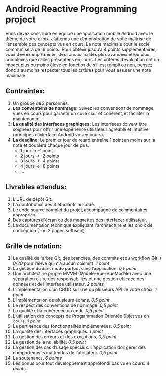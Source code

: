 # Android Reactive Programming project

Vous devez construire en équipe une application mobile Android avec le thème de votre
choix. J’attends une démonstration de votre maîtrise de l’ensemble des concepts vus en
cours.
La note maximale pour le socle commun sera de 16 points. Pour obtenir jusqu’à 4 points
supplémentaires, vous devrez implémenter des fonctionnalités plus avancées et/ou plus
complexes que celles présentées en cours.
Les critères d’évaluation ont un impact plus ou moins élevé en fonction de s’il est rempli ou
non, pensez donc à au moins respecter tous les critères pour vous assurer une note
maximale.

## Contraintes:

1. Un groupe de 3 personnes.
2. **Les conventions de nommage:** Suivez les conventions de nommage vues en cours pour
   garantir un code clair et cohérent, et faciliter la maintenance.
3. **La qualité des interfaces graphiques:** Les interfaces doivent être soignées pour offrir une
   expérience utilisateur agréable et intuitive (principes d’interface Android vus en cours).
4. **La deadline:** Le premier jour de retard entraîne 1 point en moins sur la note et doublera
   chaque jour de plus:
   - 1 jour → -1 point
   - 2 jours → -2 points
   - 3 jours → -4 points
   - 4 jours → -8 points
   - ...

## Livrables attendus:

1. L’URL de dépôt Git.
2. La contribution des 3 étudiants au code.
3. Le code source complet du projet, accompagné de commentaires appropriés.
4. Des captures d'écran ou des maquettes des interfaces utilisateur.
5. La documentation technique expliquant l'architecture et les choix de conception (1 ou 2
   pages suffisent).

## Grille de notation:

1. La qualité de l’arbre Git, des branches, des commits et du workflow Git. ( _0/20_ pour l’élève
   qui n’a aucun commit). _1 point_
2. La gestion du dark mode partout dans l’application. _0,5 point_
3. Une architecture propre MVVM (Modèle-Vue-VueModèle) avec une séparation claire des
   responsabilités et une gestion efficace des données et de l'interface utilisateur. _2 points_
4. L’implémentation d’un CRUD sur une ou plusieurs API de votre choix. _1 point_
5. L’implémentation de plusieurs écrans. _0,5 point_
6. Le respect des conventions de nommage. _0,5 point_
7. La qualité et la cohérence du code. _0,5 point_
8. L’utilisation des concepts de Programmation Orientée Objet vus en cours. _1 point_
9. La pertinence des fonctionnalités implémentées. _0,5 point_
10. La qualité des interfaces graphiques. _1 point_
11. La gestion des erreurs et des exceptions. _0,5 point_
12. La gestion de la nullabilité. _0,5 point_
13. La gestion des cas d’usage spéciaux. L’application doit gérer des comportements
    inattendus de l’utilisateur. _0,5 point_
14. La soutenance. _6 points_
15. Les bonus pour tout développement approfondi pas vu en cours. _4 points_
